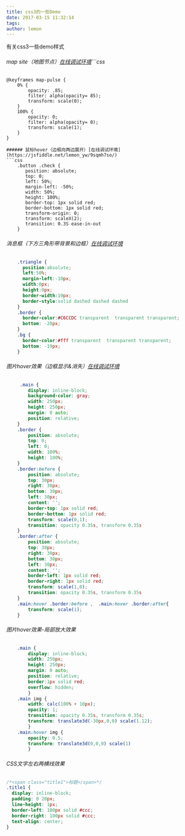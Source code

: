```yaml
---
title: css3的一些Demo
date: 2017-03-15 11:32:14
tags:
author: lemon
---
```

有关css3一些demo样式
<!-- more -->
###### map site（地图节点）[在线调试环境](https://jsfiddle.net/lemon_yw/pydoxmyz/)```css
    @keyframes map-pulse { 
        0% {
            opacity: .85; 
            filter: alpha(opacity= 85);
            transform: scale(0); 
        } 
        100% {
            opacity: 0;
            filter: alpha(opacity= 0);
            transform: scale(1); 
        }
    }
```
###### 鼠标hover（边框向两边展开）[在线调试环境](https://jsfiddle.net/lemon_yw/9sqmh7so/)
```css
    .button .check {
       position: absolute;
       top: 0;
       left: 50%;
       margin-left: -50%;
       width: 50%;
       height: 100%;
       border-top: 1px solid red;
       border-bottom: 1px solid red;
       transform-origin: 0;
       transform: scaleX(2);
       transition: 0.3S ease-in-out
    }
```
###### 消息框（下方三角形带背景和边框）[在线调试环境](https://jsfiddle.net/lemon_yw/t1bk9zvg/)
```css
    .triangle {
      position:absolute;
      left:50%;
      margin-left:-10px;
      width:0px;
      height:0px;
      border-width:10px;
      border-style:solid dashed dashed dashed
    }
    .border {
      border-color:#C6CCDC transparent  transparent transparent;
      bottom: -20px;  
    }
    .bg {
      border-color:#fff transparent  transparent transparent;
      bottom: -19px;  
    }
```
###### 图片hover效果（边框显示&消失）[在线调试环境](https://jsfiddle.net/lemon_yw/18c6pcnz/)
```css
     .main {
        display: inline-block;
        background-color: gray;
        width: 250px;
        height: 250px;
        margin: 0 auto;
        position: relative;
    }
    .border {
        position: absolute;
        top: 0;
        left: 0;
        width: 100%;
        height: 100%;
    }
    .border:before {
        position: absolute;
        top: 30px;
        right: 30px;
        bottom: 30px;
        left: 30px;
        content: '';
        border-top: 1px solid red;
        border-bottom: 1px solid red;
        transform: scale(0,1);
        transition: opacity 0.35s, transform 0.35s
    }
    .border:after {
        position: absolute;
        top: 30px;
        right: 30px;
        bottom: 30px;
        left: 30px;
        content: '';
        border-left: 1px solid red;
        border-right: 1px solid red;
        transform: scale(1,0);
        transition: opacity 0.35s, transform 0.35s
    }
    .main:hover .border:before ,  .main:hover .border:after{
        transform: scale(1);
    } 
```
###### 图片hover效果-局部放大效果
```css
    .main {
        display: inline-block;
        width: 250px;
        height: 250px;
        margin: 0 auto;
        position: relative;
        border:1px solid red;
        overflow: hidden;
        }
    .main img {
        width: calc(100% + 10px);
        opacity: 1;
        transition: opacity 0.35s, transform 0.35s;
        transform: translate3d(-30px,0,0) scale(1.12);
        }
    .main:hover img {
        opacity: 0.5;
        transform: translate3d(0,0,0) scale(1)
        }
```
###### CSS文字左右两横线效果
```css
/*<span class="title1">标题</span>*/
.title1 {
  display: inline-block;
  padding: 0 20px;
  line-height: 1px;
  border-left: 100px solid #ccc;
  border-right: 100px solid #ccc;
  text-align: center;
}
```